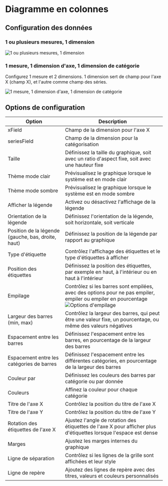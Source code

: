 # Diagramme en colonnes

## Configuration des données

### 1 ou plusieurs mesures, 1 dimension

![1 ou plusieurs mesures, 1 dimension](https://static-docs.nocobase.com/202410091058207.png)

### 1 mesure, 1 dimension d'axe, 1 dimension de catégorie

Configurez 1 mesure et 2 dimensions. 1 dimension sert de champ pour l'axe X (champ X), et l'autre comme champ des séries.

![1 mesure, 1 dimension d'axe, 1 dimension de catégorie](https://static-docs.nocobase.com/202410091105937.png)

## Options de configuration

| Option                     | Description                                                                                           |
| -------------------------- | ----------------------------------------------------------------------------------------------------- |
| xField                      | Champ de la dimension pour l'axe X                                                                    |
| seriesField                 | Champ de la dimension pour la catégorisation                                                          |
| Taille                      | Définissez la taille du graphique, soit avec un ratio d'aspect fixe, soit avec une hauteur fixe        |
| Thème mode clair            | Prévisualisez le graphique lorsque le système est en mode clair                                       |
| Thème mode sombre           | Prévisualisez le graphique lorsque le système est en mode sombre                                      |
| Afficher la légende         | Activez ou désactivez l'affichage de la légende                                                       |
| Orientation de la légende   | Définissez l'orientation de la légende, soit horizontale, soit verticale                              |
| Position de la légende (gauche, bas, droite, haut) | Définissez la position de la légende par rapport au graphique |
| Type d'étiquette            | Contrôlez l'affichage des étiquettes et le type d'étiquettes à afficher                               |
| Position des étiquettes     | Définissez la position des étiquettes, par exemple en haut, à l'intérieur ou en haut à l'intérieur    |
| Empilage                    | Contrôlez si les barres sont empilées, avec des options pour ne pas empiler, empiler ou empiler en pourcentage <br /> ![Options d'empilage](https://static-docs.nocobase.com/202410091108049.png) |
| Largeur des barres (min, max) | Contrôlez la largeur des barres, qui peut être une valeur fixe, un pourcentage, ou même des valeurs négatives |
| Espacement entre les barres | Définissez l'espacement entre les barres, en pourcentage de la largeur des barres                      |
| Espacement entre les catégories de barres | Définissez l'espacement entre les différentes catégories, en pourcentage de la largeur des barres |
| Couleur par                 | Définissez les couleurs des barres par catégorie ou par donnée                                        |
| Couleurs                    | Affinez la couleur pour chaque catégorie                                                              |
| Titre de l'axe X            | Contrôlez la position du titre de l'axe X                                                             |
| Titre de l'axe Y            | Contrôlez la position du titre de l'axe Y                                                             |
| Rotation des étiquettes de l'axe X | Ajustez l'angle de rotation des étiquettes de l'axe X pour afficher plus d'étiquettes lorsque l'espace est dense |
| Marges                      | Ajustez les marges internes du graphique                                                              |
| Ligne de séparation         | Contrôlez si les lignes de la grille sont affichées et leur style                                    |
| Ligne de repère             | Ajoutez des lignes de repère avec des titres, valeurs et couleurs personnalisés                      |
